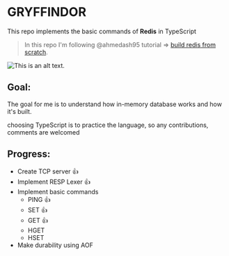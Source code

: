 # GRYFFINDOR
This repo implements the basic commands of **Redis** in TypeScript

> In this repo I'm following @ahmedash95 tutorial => [build redis from scratch](https://www.build-redis-from-scratch.dev/ar/introduction).

![This is an alt text.](https://i.pinimg.com/564x/89/c9/98/89c99860089e6bfad849c0cd9380e554.jpg "image from pinterest @Playbuzz")

## Goal:

The goal for me is to understand how in-memory database works and how it's built.

choosing TypeScript is to practice the language, so any contributions, comments are welcomed

## Progress:
* Create TCP server 👍
* Implement RESP Lexer 👍
* Implement basic commands
    * PING 👍
    * SET 👍
    * GET 👍
    * HGET
    * HSET
* Make durability using AOF



